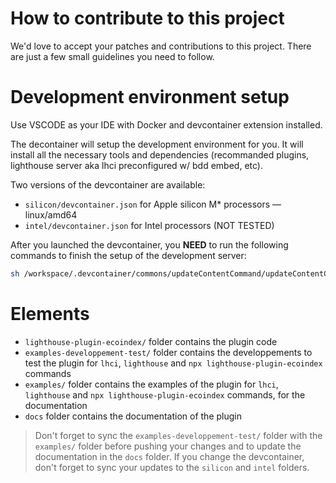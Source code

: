 # How to contribute to this project

We'd love to accept your patches and contributions to this project. There are just a few small guidelines you need to follow.

# Development environment setup

Use VSCODE as your IDE with Docker and devcontainer extension installed.

The decontainer will setup the development environment for you. It will install all the necessary tools and dependencies (recommanded plugins, lighthouse server aka lhci preconfigured w/ bdd embed, etc).

Two versions of the devcontainer are available:
- `silicon/devcontainer.json` for Apple silicon M* processors — linux/amd64
- `intel/devcontainer.json` for Intel processors (NOT TESTED)

After you launched the devcontainer, you **NEED** to run the following commands to finish the setup of the development server:

```bash
sh /workspace/.devcontainer/commons/updateContentCommand/updateContentCommand.sh
```

# Elements
- `lighthouse-plugin-ecoindex/` folder contains the plugin code
- `examples-developpement-test/` folder contains the developpements to test the plugin for `lhci`, `lighthouse` and `npx lighthouse-plugin-ecoindex` commands
- `examples/` folder contains the examples of the plugin for `lhci`, `lighthouse` and `npx lighthouse-plugin-ecoindex` commands, for the documentation
- `docs` folder contains the documentation of the plugin

> Don't forget to sync the `examples-developpement-test/` folder with the `examples/` folder before pushing your changes and to update the documentation in the `docs` folder. If you change the devcontainer, don't forget to sync your updates to the `silicon` and `intel` folders.